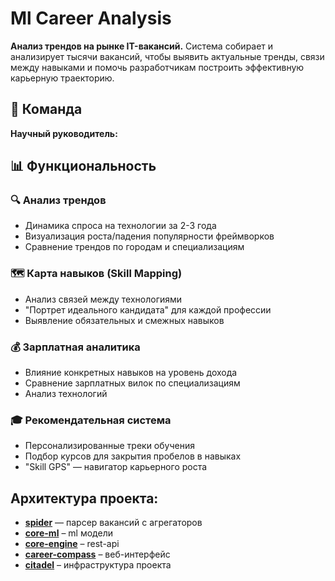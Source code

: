 # Ml Career Analysis

**Анализ трендов на рынке IT-вакансий.** Система собирает и анализирует тысячи вакансий, чтобы выявить актуальные тренды, связи между навыками и помочь разработчикам построить эффективную карьерную траекторию.

## 👥 Команда



**Научный руководитель:**

## 📊 Функциональность

### 🔍 Анализ трендов

- Динамика спроса на технологии за 2-3 года
- Визуализация роста/падения популярности фреймворков
- Сравнение трендов по городам и специализациям

### 🗺️ Карта навыков (Skill Mapping)

- Анализ связей между технологиями
- "Портрет идеального кандидата" для каждой профессии
- Выявление обязательных и смежных навыков

### 💰 Зарплатная аналитика

- Влияние конкретных навыков на уровень дохода
- Сравнение зарплатных вилок по специализациям
- Анализ технологий

### 🎓 Рекомендательная система

- Персонализированные треки обучения
- Подбор курсов для закрытия пробелов в навыках
- "Skill GPS" — навигатор карьерного роста

## Архитектура проекта:

- **[spider](https://github.com/ml-career-analysis/spider)** — парсер вакансий с агрегаторов
- **[core-ml](https://github.com/ml-career-analysis/ml-core)** – ml модели
- **[core-engine](https://github.com/ml-career-analysis/core-engine)** – rest-api
- **[career-compass](https://github.com/ml-career-analysis/career-compass)** – веб-интерфейс
- **[citadel](https://github.com/ml-career-analysis/citadel)** – инфраструктура проекта

